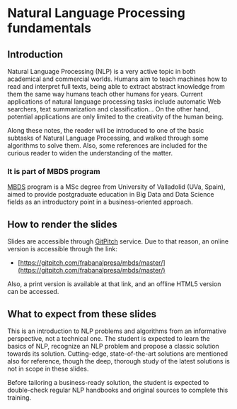 Natural Language Processing fundamentals
========================================

## Introduction

Natural Language Processing (NLP) is a very active topic in both academical and commercial worlds. Humans aim to teach machines how to read and interpret full texts, being able to extract abstract knowledge from them the same way humans teach other humans for years. Current applications of natural language processing tasks include automatic Web searchers, text summarization and classification... On the other hand, potential applications are only limited to the creativity of the human being.

Along these notes, the reader will be introduced to one of the basic subtasks of Natural Language Processing, and walked through some algorithms to solve them. Also, some references are included for the curious reader to widen the understanding of the matter.

### It is part of MBDS program

[MBDS](https://www.tel.uva.es/docencia/planes/masterbds.htm) program is a MSc degree from University of Valladolid (UVa, Spain), aimed to provide postgraduate education in Big Data and Data Science fields as an introductory point in a business-oriented approach.

## How to render the slides

Slides are accessible through [GitPitch](https://gitpitch.com/) service. Due to that reason, an online version is accessible through the link:

- [https://gitpitch.com/frabanalpresa/mbds/master/](https://gitpitch.com/frabanalpresa/mbds/master/)

Also, a print version is available at that link, and an offline HTML5 version can be accessed.

## What to expect from these slides

This is an introduction to NLP problems and algorithms from an informative perspective, not a technical one. The student is expected to learn the basics of NLP, recognize an NLP problem and propose a classic solution towards its solution. Cutting-edge, state-of-the-art solutions are mentioned also for reference, though the deep, thorough study of the latest solutions is not in scope in these slides.

Before tailoring a business-ready solution, the student is expected to double-check regular NLP handbooks and original sources to complete this training.

